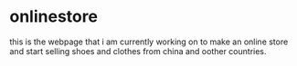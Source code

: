 # onlinestore
this is the webpage that i am currently working on to make an online store and start selling shoes and clothes from china and oother countries.
